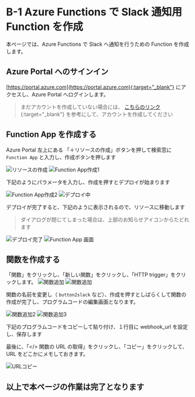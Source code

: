 # B-1 Azure Functions で Slack 通知用 Function を作成
本ページでは、Azure Functions で Slack へ通知を行うための Function を作成します。

## Azure Portal へのサインイン
[https://portal.azure.com](https://portal.azure.com){:target="_blank"} にアクセスし、Azure Portal へログインします。
> まだアカウントを作成していない場合には、 [こちらのリンク](https://docs.microsoft.com/ja-jp/learn/modules/create-an-azure-account/5-exercise-create-an-azure-account){:target="_blank"} を参考にして、アカウントを作成してください

## Function App を作成する
Azure Portal 左上にある 「＋リソースの作成」ボタンを押して検索窓に `Function App` と入力し、作成ボタンを押します

![リソースの作成](images/function-app-01.png)
![Function App作成1](images/function-app-02.png)

下記のようにパラメータを入力し、作成を押すとデプロイが始まります

![Function App作成2](images/function-app-03.png)
![デプロイ中](images/function-app-04.png)

デプロイが完了すると、下記のように表示されるので、リソースに移動します
> ダイアログが閉じてしまった場合は、上部のお知らせアイコンからたどれます

![デプロイ完了](images/function-app-05.png)
![Function App 画面](images/function-app-06.png)

## 関数を作成する
「関数」をクリックし、「新しい関数」をクリックし、「HTTP trigger」をクリックします。
![関数追加](images/function-app-07.png)
![関数追加](images/function-app-07-2.png)

関数の名前を変更し（ `button2slack` など）、作成を押すとしばらくして関数の作成が完了し、プログラムコードの編集画面となります。

![関数追加2](images/function-app-08.png)
![関数追加3](images/function-app-09.png)

下記のプログラムコードをコピーして貼り付け、１行目に webhook_url を設定し、保存します

<script src="https://gist.github.com/j3tm0t0/98f50f9ef51a44737bfb2ddd5003c029.js"></script>

最後に、「</> 関数の URL の取得」をクリックし、「コピー」をクリックして、URL をどこかにメモしておきます。

![URLコピー](images/function-app-10.png)

## 以上で本ページの作業は完了となります
